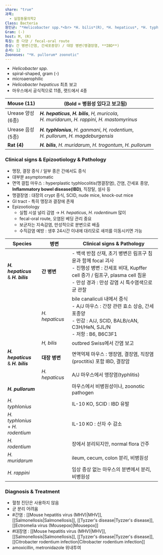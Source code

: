 ```yaml
---
share: "true"
과목:
  - 실험동물의학2
Class: Bacteria
원인균: "*Helicobacter spp.*<br> *H. bilis*(R), *H. hepaticus*, *H. typhlonius*"
Gram: (-)
host: M, (R)
특징: 종 다양 / fecal-oral route
증상: 간 병변(간염, 간세포종양) / 대장 병변(맹결장염, **IBD**)
순서: 12
Zoonoses: "*H. pullorum* zoonotic"
---
```

- *Helicobacter spp.*
- spiral-shaped, gram (-)
- microaerophilic
- *Helicobacter hepaticus* 최초 보고
- 마우스에서 공식적으로 11종, 랫드에서 4종

| Mouse (11)        | (Bold = 병원성 있다고 보고됨)                                                                                  |
| ----------------- | ----------------------------------------------------------------------------------------------------- |
| Urease 양성<br>(6종) | ***H. hepaticus***, ***H. bilis***, *H, muricola*,<br>*H. muridarum*, *H. rappini*, *H. mastomyrinus* |
| Urease 음성<br>(5종) | ***H. typhlonius***, *H. ganmani*, *H, rodentium*, <br>*H. pullorum*, *H. magdeburgensis*             |
| **Rat (4)**       | ***H. bilis***, *H. muridarum*, *H. trogontum*, *H. pullorum*                                         |
### Clinical signs & Epizootiology & Pathology
- 맹장, 결장 증식 / 일부 종은 간에서도 증식
- 대부분 asymptomatic
- 면역 결핍 마우스 : hyperplastic typhlocolitis(맹결장염), 간염, 간세포 종양, **Inflammatory bowel disease(IBD)**, 직장탈, 설사 등
- 맹결장염 : 대장의 crypt 증식, SCID, nude mice, knock-out mice
- GI tract - 특히 맹장과 결장에 존재
- Epizootiology
	- 실험 시설 널리 감염 → *H. hepaticus*, *H. rodentinum* 많이
	- fecal-oral route, 오염된 베딩 관리 중요
	- 보균자는 지속감염, 만성적으로 분변으로 배출
	- 수직감염 예방 : 생후 24시간 이내에 대리모로 새끼를 이동시키면 가능 

| Species                                | 병변             | Clinical signs & Pathology                                                                                                          |
| -------------------------------------- | -------------- | ----------------------------------------------------------------------------------------------------------------------------------- |
| ***H. hepaticus***<br>& ***H. bilis*** | **간 병변**       | - 백색 반점 산재, 초기 병변은 림프구 침윤과 함께 focal 괴사<br>- 진행성 병변 : 간세포 비대, Kupffer cell 증가 / 림프구, plasma cell 침윤<br>- 만성 경과 : 만성 감염 시 특수염색으로 균 관찰 |
|                                        | *H. hepaticus* | bile canaliculi 내에서 증식<br>- A/J 마우스 : 간장 관련 효소 상승, 간세포종양<br>- 민감 : A/J, SCID, BALB/cAN, C3H/HeN, SJL/N<br>- 저항 : B6, B6C3F1         |
|                                        | *H, bilis*     | outbred Swiss에서 간염 보고                                                                                                               |
| ***H. hepaticus***<br>& ***H. bilis*** | **대장 병변**      | 면역억제 마우스 :  맹장염, 결장염, 직장염(proctitis) 포함 IBD, 결장암                                                                                    |
|                                        | *H. hepaticus* | A/J 마우스에서 맹장염(typhlitis)                                                                                                            |
| ***H. pullorum***                      |                | 마우스에서 비병원성이나, zoonotic pathogen                                                                                                     |
| *H. typhlonius*                        |                | IL-10 KO, SCID : IBD 유발                                                                                                             |
| *H. typhlonius*<br>+ *H. rodentium*    |                | IL-10 KO : 산자 수 감소                                                                                                                  |
| *H. rodentium*                         |                | 장에서 분리되지만, normal flora 간주                                                                                                          |
| *H. muridarum*                         |                | ileum, cecum, colon 분리, 비병원성                                                                                                        |
| *H. rappini*                           |                | 임상 증상 없는 마우스의 분변에서 분리, 비병원성                                                                                                         |

### Diagnosis & Treatment
- 혈청 진단은 사용하지 않음
- 균 분리 어려움
- #간염 : [[Mouse hepatitis virus (MHV)|MHV]], [[Salmonellosis|Salmonellosis]], [[Tyzzer's disease|Tyzzer's disease]], [[Ectromelia virus (Mousepox)|Mousepox]]
- #대장염 : [[Mouse hepatitis virus (MHV)|MHV]], [[Salmonellosis|Salmonellosis]], [[Tyzzer's disease|Tyzzer's disease]], [[Citrobacter rodentium infection|Citrobacter rodentium infection]]
- amoxicillin, metronidazole 위내투여